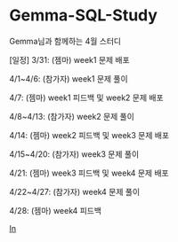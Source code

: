 # Gemma-SQL-Study

Gemma님과 함께하는 4월 스터디

[일정]
3/31: (젬마) week1 문제 배포


4/1~4/6: (참가자) week1 문제 풀이


4/7: (젬마) week1 피드백 및 week2 문제 배포


4/8~4/13: (참가자) week2 문제 풀이


4/14: (젬마) week2 피드백 및 week3 문제 배포


4/15~4/20: (참가자) week3 문제 풀이


4/21: (젬마) week3 피드백 및 week4 문제 배포


4/22~4/27: (참가자) week4 문제 풀이


4/28: (젬마) week4 피드백

[In](https://www.inflearn.com/users/867682/@gemmadata)

